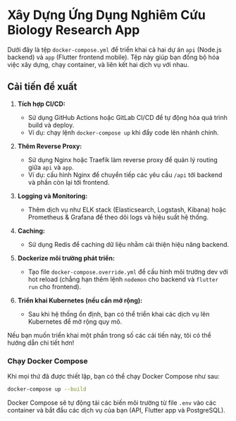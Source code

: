# Xây Dựng Ứng Dụng Nghiêm Cứu Biology Research App

Dưới đây là tệp `docker-compose.yml` để triển khai cả hai dự án `api` (Node.js backend) và `app` (Flutter frontend mobile). Tệp này giúp bạn đồng bộ hóa việc xây dựng, chạy container, và liên kết hai dịch vụ với nhau.

## Cải tiến đề xuất

1. **Tích hợp CI/CD:**

   - Sử dụng GitHub Actions hoặc GitLab CI/CD để tự động hóa quá trình build và deploy.
   - Ví dụ: chạy lệnh `docker-compose up` khi đẩy code lên nhánh chính.

2. **Thêm Reverse Proxy:**

   - Sử dụng Nginx hoặc Traefik làm reverse proxy để quản lý routing giữa `api` và `app`.
   - Ví dụ: cấu hình Nginx để chuyển tiếp các yêu cầu `/api` tới backend và phần còn lại tới frontend.

3. **Logging và Monitoring:**

   - Thêm dịch vụ như ELK stack (Elasticsearch, Logstash, Kibana) hoặc Prometheus & Grafana để theo dõi logs và hiệu suất hệ thống.

4. **Caching:**

   - Sử dụng Redis để caching dữ liệu nhằm cải thiện hiệu năng backend.

5. **Dockerize môi trường phát triển:**

   - Tạo file `docker-compose.override.yml` để cấu hình môi trường dev với hot reload (chẳng hạn thêm lệnh `nodemon` cho backend và `flutter run` cho frontend).

6. **Triển khai Kubernetes (nếu cần mở rộng):**
   - Sau khi hệ thống ổn định, bạn có thể triển khai các dịch vụ lên Kubernetes để mở rộng quy mô.

Nếu bạn muốn triển khai một phần trong số các cải tiến này, tôi có thể hướng dẫn chi tiết hơn!

### Chạy Docker Compose

Khi mọi thứ đã được thiết lập, bạn có thể chạy Docker Compose như sau:

```bash
docker-compose up --build
```

Docker Compose sẽ tự động tải các biến môi trường từ file `.env` vào các container và bắt đầu các dịch vụ của bạn (API, Flutter app và PostgreSQL).
